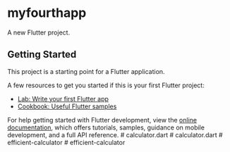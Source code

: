 # myfourthapp

A new Flutter project.

## Getting Started

This project is a starting point for a Flutter application.

A few resources to get you started if this is your first Flutter project:

- [Lab: Write your first Flutter app](https://docs.flutter.dev/get-started/codelab)
- [Cookbook: Useful Flutter samples](https://docs.flutter.dev/cookbook)

For help getting started with Flutter development, view the
[online documentation](https://docs.flutter.dev/), which offers tutorials,
samples, guidance on mobile development, and a full API reference.
#   c a l c u l a t o r . d a r t  
 #   c a l c u l a t o r . d a r t  
 #   e f f i c i e n t - c a l c u l a t o r  
 #   e f f i c i e n t - c a l c u l a t o r  
 
